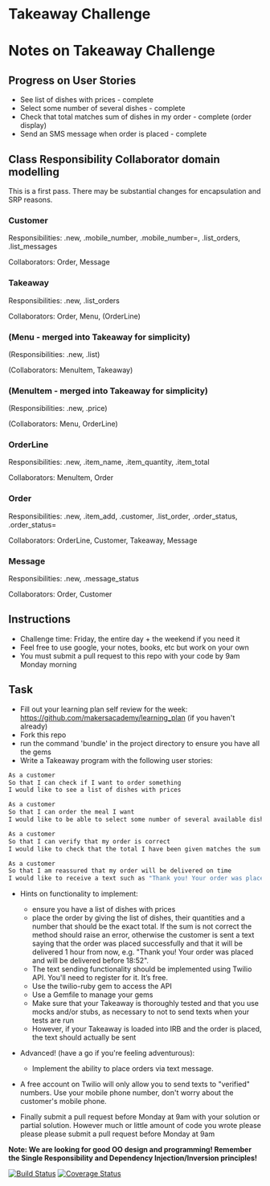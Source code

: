 Takeaway Challenge
==================

# Notes on Takeaway Challenge

## Progress on User Stories

* See list of dishes with prices - complete
* Select some number of several dishes - complete
* Check that total matches sum of dishes in my order - complete (order display)
* Send an SMS message when order is placed - complete


## Class Responsibility Collaborator domain modelling

This is a first pass. There may be substantial changes for encapsulation and SRP reasons.

### Customer

Responsibilities: .new, .mobile_number, .mobile_number=, .list_orders, .list_messages

Collaborators: Order, Message

### Takeaway

Responsibilities: .new, .list_orders

Collaborators: Order, Menu, (OrderLine)

### (Menu - merged into Takeaway for simplicity)

(Responsibilities: .new, .list)

(Collaborators: MenuItem, Takeaway)

### (MenuItem - merged into Takeaway for simplicity)

(Responsibilities: .new, .price)

(Collaborators: Menu, OrderLine)

### OrderLine

Responsibilities: .new, .item_name, .item_quantity, .item_total

Collaborators: MenuItem, Order

### Order

Responsibilities: .new, .item_add, .customer, .list_order, .order_status, .order_status=

Collaborators: OrderLine, Customer, Takeaway, Message

### Message

Responsibilities: .new, .message_status

Collaborators: Order, Customer


Instructions
-------
* Challenge time: Friday, the entire day + the weekend if you need it
* Feel free to use google, your notes, books, etc but work on your own
* You must submit a pull request to this repo with your code by 9am Monday morning

Task
-----

* Fill out your learning plan self review for the week: https://github.com/makersacademy/learning_plan (if you haven't already)
* Fork this repo
* run the command 'bundle' in the project directory to ensure you have all the gems
* Write a Takeaway program with the following user stories:

```sh
As a customer
So that I can check if I want to order something
I would like to see a list of dishes with prices

As a customer
So that I can order the meal I want
I would like to be able to select some number of several available dishes

As a customer
So that I can verify that my order is correct
I would like to check that the total I have been given matches the sum of the various dishes in my order

As a customer
So that I am reassured that my order will be delivered on time
I would like to receive a text such as "Thank you! Your order was placed and will be delivered before 18:52" after I have ordered
```

* Hints on functionality to implement:
  * ensure you have a list of dishes with prices
  * place the order by giving the list of dishes, their quantities and a number that should be the exact total. If the sum is not correct the method should raise an error, otherwise the customer is sent a text saying that the order was placed successfully and that it will be delivered 1 hour from now, e.g. "Thank you! Your order was placed and will be delivered before 18:52".
  * The text sending functionality should be implemented using Twilio API. You'll need to register for it. It’s free.
  * Use the twilio-ruby gem to access the API
  * Use a Gemfile to manage your gems
  * Make sure that your Takeaway is thoroughly tested and that you use mocks and/or stubs, as necessary to not to send texts when your tests are run
  * However, if your Takeaway is loaded into IRB and the order is placed, the text should actually be sent

* Advanced! (have a go if you're feeling adventurous):
  * Implement the ability to place orders via text message.

* A free account on Twilio will only allow you to send texts to "verified" numbers. Use your mobile phone number, don't worry about the customer's mobile phone.
* Finally submit a pull request before Monday at 9am with your solution or partial solution.  However much or little amount of code you wrote please please please submit a pull request before Monday at 9am


**Note: We are looking for good OO design and programming! Remember the Single Responsibility and Dependency Injection/Inversion principles!**

[![Build Status](https://travis-ci.org/makersacademy/takeaway-challenge.svg?branch=master)](https://travis-ci.org/makersacademy/takeaway-challenge)
[![Coverage Status](https://coveralls.io/repos/makersacademy/takeaway-challenge/badge.png)](https://coveralls.io/r/makersacademy/takeaway-challenge)
